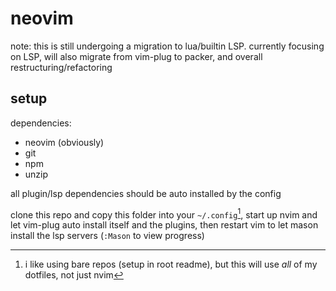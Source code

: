 # neovim

note: this is still undergoing a migration to lua/builtin LSP. currently focusing on LSP, will also migrate from vim-plug to packer, and overall restructuring/refactoring

## setup

dependencies:
- neovim (obviously)
- git
- npm
- unzip

all plugin/lsp dependencies should be auto installed by the config

clone this repo and copy this folder into your `~/.config`[^1], start up nvim and let vim-plug auto install itself and the plugins, then restart vim to let mason install the lsp servers (`:Mason` to view progress)

[^1]: i like using bare repos (setup in root readme), but this will use *all* of my dotfiles, not just nvim
